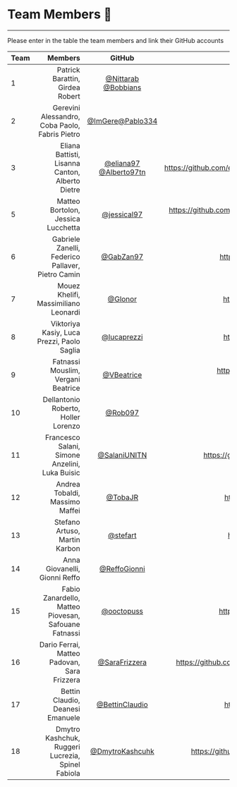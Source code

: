 # Team Members :rocket:

--------------------------------------------------------------------------------

Please enter in the table the team members and link their GitHub accounts

Team |                         Members                   | GitHub | LINK |
:--- | ------------------------------:                   | :----: | :---:|
1    | Patrick Barattin, Girdea Robert                   | [@Nittarab](https://github.com/Nittarab) [@Bobbians](https://github.com/Bobbians) | https://github.com/Nittarab/ing_sw_2 |
2    | Gerevini Alessandro, Coba Paolo, Fabris Pietro    | [@ImGere](https://github.com/ImGere)[@Pablo334](https://github.com/Pablo334) | https://github.com/ImGere/AseFioi2017 |
3    | Eliana Battisti, Lisanna Canton, Alberto Dietre   | [@eliana97](https://github.com/eliana97) [@Alberto97tn](https://github.com/Alberto97tn) | https://github.com/eliana97/ProgettoSoftware2/tree/master/Rails/BillingSystem |
5    | Matteo Bortolon, Jessica Lucchetta                | [@jessical97](https://github.com/jessical97) | https://github.com/jessical97/Ingegneria-del-software-2/tree/master/web-application |
6    | Gabriele Zanelli, Federico Pallaver, Pietro Camin | [@GabZan97](https://github.com/GabZan97) | https://github.com/GabZan97/smart_invoicing |
7    | Mouez Khelifi, Massimiliano Leonardi              | [@Glonor](https://github.com/Glonor) | https://github.com/Glonor/Invoicing-system |
8    | Viktoriya Kasiy, Luca Prezzi, Paolo Saglia        | [@lucaprezzi](https://github.com/lucaprezzi) | https://github.com/lucaprezzi/progetto_sw2 |
9    | Fatnassi Mouslim, Vergani Beatrice | [@VBeatrice](https://github.com/VBeatrice) | https://github.com/VBeatrice/Ing.-Software-2-Assignments/tree/master/invoice_app |
10   | Dellantonio Roberto, Holler Lorenzo               | [@Rob097](https://github.com/Rob097) | https://github.com/Rob097/billing | 
11   | Francesco Salani, Simone Anzelini, Luka Buisic    | [@SalaniUNITN](https://github.com/SalaniUNITN) | https://github.com/SalaniUNITN/SAB-INGEGNERIASW2 |
12   | Andrea Tobaldi, Massimo Maffei                    | [@TobaJR](https://github.com/TobaJR) | https://github.com/TobaJR/Ingegneria_sw2 | 
13   | Stefano Artuso, Martin Karbon                     | [@stefart](https://github.com/stefart) | https://github.com/stefart/Billing-System |
14   | Anna Giovanelli, Gionni Reffo                     | [@ReffoGionni](https://github.com/ReffoGionni) | https://github.com/ReffoGionni/invoice |
15   | Fabio Zanardello, Matteo Piovesan, Safouane Fatnassi| [@ooctopuss](https://github.com/ooctopuss) | https://github.com/ooctopuss/Ing-Software-2 |
16   | Dario Ferrai, Matteo Padovan, Sara Frizzera       | [@SaraFrizzera](https://github.com/SaraFrizzera) |  https://github.com/SaraFrizzera/ase2017/tree/Dev/Team%2016/project | 
17   | Bettin Claudio, Deanesi Emanuele                  | [@BettinClaudio](https://github.com/BettinClaudio/) |  https://github.com/BettinClaudio/Rails-App | 
18   | Dmytro Kashchuk, Ruggeri Lucrezia, Spinel Fabiola | [@DmytroKashcuhk](https://github.com/DmytroKashchuk)  | https://github.com/DmytroKashchuk/Bill/tree/master/BillSystem |

